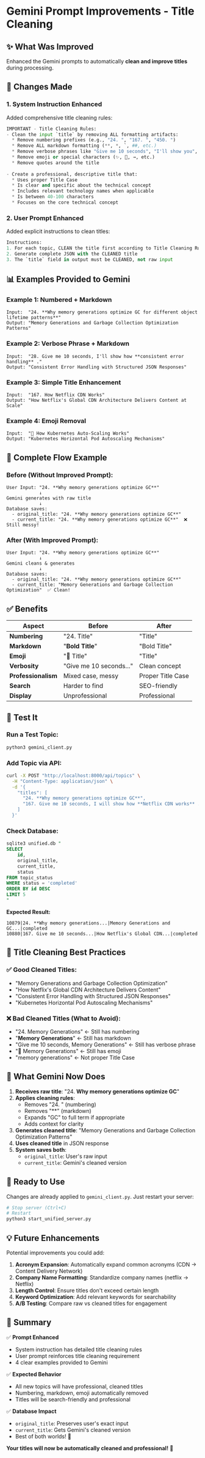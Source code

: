 # Gemini Prompt Improvements - Title Cleaning

## ✨ **What Was Improved**

Enhanced the Gemini prompts to automatically **clean and improve titles** during processing.

## 🎯 **Changes Made**

### 1. **System Instruction Enhanced**
Added comprehensive title cleaning rules:

```python
IMPORTANT - Title Cleaning Rules:
- Clean the input `title` by removing ALL formatting artifacts:
  * Remove numbering prefixes (e.g., "24. ", "167. ", "450. ")
  * Remove ALL markdown formatting (**, *, `, ##, etc.)
  * Remove verbose phrases like "Give me 10 seconds", "I'll show you", "Let's explore"
  * Remove emoji or special characters (✨, 🚀, →, etc.)
  * Remove quotes around the title
  
- Create a professional, descriptive title that:
  * Uses proper Title Case
  * Is clear and specific about the technical concept
  * Includes relevant technology names when applicable
  * Is between 40-100 characters
  * Focuses on the core technical concept
```

### 2. **User Prompt Enhanced**
Added explicit instructions to clean titles:

```python
Instructions:
1. For each topic, CLEAN the title first according to Title Cleaning Rules
2. Generate complete JSON with the CLEANED title
3. The `title` field in output must be CLEANED, not raw input
```

## 📊 **Examples Provided to Gemini**

### Example 1: Numbered + Markdown
```
Input:  "24. **Why memory generations optimize GC for different object lifetime patterns**"
Output: "Memory Generations and Garbage Collection Optimization Patterns"
```

### Example 2: Verbose Phrase + Markdown
```
Input:  "28. Give me 10 seconds, I'll show how **consistent error handling** ."
Output: "Consistent Error Handling with Structured JSON Responses"
```

### Example 3: Simple Title Enhancement
```
Input:  "167. How Netflix CDN Works"
Output: "How Netflix's Global CDN Architecture Delivers Content at Scale"
```

### Example 4: Emoji Removal
```
Input:  "🚀 How Kubernetes Auto-Scaling Works"
Output: "Kubernetes Horizontal Pod Autoscaling Mechanisms"
```

## 🔄 **Complete Flow Example**

### Before (Without Improved Prompt):
```
User Input: "24. **Why memory generations optimize GC**"
            ↓
Gemini generates with raw title
            ↓
Database saves: 
  - original_title: "24. **Why memory generations optimize GC**"
  - current_title: "24. **Why memory generations optimize GC**"  ❌ Still messy!
```

### After (With Improved Prompt):
```
User Input: "24. **Why memory generations optimize GC**"
            ↓
Gemini cleans & generates
            ↓
Database saves:
  - original_title: "24. **Why memory generations optimize GC**"
  - current_title: "Memory Generations and Garbage Collection Optimization"  ✅ Clean!
```

## ✅ **Benefits**

| Aspect | Before | After |
|--------|--------|-------|
| **Numbering** | "24. Title" | "Title" |
| **Markdown** | "**Bold Title**" | "Bold Title" |
| **Emoji** | "🚀 Title" | "Title" |
| **Verbosity** | "Give me 10 seconds..." | Clean concept |
| **Professionalism** | Mixed case, messy | Proper Title Case |
| **Search** | Harder to find | SEO-friendly |
| **Display** | Unprofessional | Professional |

## 🧪 **Test It**

### Run a Test Topic:
```bash
python3 gemini_client.py
```

### Add Topic via API:
```bash
curl -X POST "http://localhost:8000/api/topics" \
  -H "Content-Type: application/json" \
  -d '{
    "titles": [
      "24. **Why memory generations optimize GC**",
      "167. Give me 10 seconds, I will show how **Netflix CDN works** ."
    ]
  }'
```

### Check Database:
```sql
sqlite3 unified.db "
SELECT 
    id,
    original_title,
    current_title,
    status
FROM topic_status
WHERE status = 'completed'
ORDER BY id DESC
LIMIT 5
"
```

**Expected Result:**
```
10879|24. **Why memory generations...|Memory Generations and GC...|completed
10880|167. Give me 10 seconds...|How Netflix's Global CDN...|completed
```

## 📝 **Title Cleaning Best Practices**

### ✅ Good Cleaned Titles:
- "Memory Generations and Garbage Collection Optimization"
- "How Netflix's Global CDN Architecture Delivers Content"
- "Consistent Error Handling with Structured JSON Responses"
- "Kubernetes Horizontal Pod Autoscaling Mechanisms"

### ❌ Bad Cleaned Titles (What to Avoid):
- "24. Memory Generations" ← Still has numbering
- "**Memory Generations**" ← Still has markdown
- "Give me 10 seconds, Memory Generations" ← Still has verbose phrase
- "🚀 Memory Generations" ← Still has emoji
- "memory generations" ← Not proper Title Case

## 🎯 **What Gemini Now Does**

1. **Receives raw title**: "24. **Why memory generations optimize GC**"
2. **Applies cleaning rules**:
   - Removes "24. " (numbering)
   - Removes "**" (markdown)
   - Expands "GC" to full term if appropriate
   - Adds context for clarity
3. **Generates cleaned title**: "Memory Generations and Garbage Collection Optimization Patterns"
4. **Uses cleaned title** in JSON response
5. **System saves both**:
   - `original_title`: User's raw input
   - `current_title`: Gemini's cleaned version

## 🚀 **Ready to Use**

Changes are already applied to `gemini_client.py`. Just restart your server:

```bash
# Stop server (Ctrl+C)
# Restart
python3 start_unified_server.py
```

## 💡 **Future Enhancements**

Potential improvements you could add:

1. **Acronym Expansion**: Automatically expand common acronyms (CDN → Content Delivery Network)
2. **Company Name Formatting**: Standardize company names (netflix → Netflix)
3. **Length Control**: Ensure titles don't exceed certain length
4. **Keyword Optimization**: Add relevant keywords for searchability
5. **A/B Testing**: Compare raw vs cleaned titles for engagement

## 🎉 **Summary**

✅ **Prompt Enhanced**
- System instruction has detailed title cleaning rules
- User prompt reinforces title cleaning requirement
- 4 clear examples provided to Gemini

✅ **Expected Behavior**
- All new topics will have professional, cleaned titles
- Numbering, markdown, emoji automatically removed
- Titles will be search-friendly and professional

✅ **Database Impact**
- `original_title`: Preserves user's exact input
- `current_title`: Gets Gemini's cleaned version
- Best of both worlds! 🎯

**Your titles will now be automatically cleaned and professional!** 🚀
